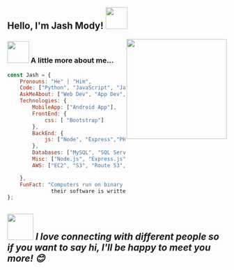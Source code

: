 <h2>Hello, I'm Jash Mody! <img src="https://media.giphy.com/media/12oufCB0MyZ1Go/giphy.gif" width="50"></h2>
<img align='right' src="https://media.giphy.com/media/M9gbBd9nbDrOTu1Mqx/giphy.gif" width="230">

### <img src="https://media.giphy.com/media/VgCDAzcKvsR6OM0uWg/giphy.gif" width="50"> A little more about me...  

```javascript
const Jash = {
    Pronouns: "He" | "Him",
    Code: ["Python", "JavaScript", "Java", "PHP", "SQL" ],
    AskMeAbout: ["Web Dev", "App Dev", "Full Stack Web Development", "Cloud Computing"],
    Technologies: {
        MobileApp: ["Android App"],
        FrontEnd: {
            css: [ "Bootstrap"]
        },
        BackEnd: {
            js: ["Node", "Express","PHP"],
        },
        Databases: ["MySQL", "SQL Server", "MongoDB", "IBM Db2", "Cassandra"],
        Misc: ["Node.js", "Express.js", "Docker", "Kubernetes","Django", "Git", "Subversion", "Jira", "Android Studio", "Spring Boot", "Hibernate", "Angular", "Jenkins", "Maven"],
        AWS: ["EC2", "S3", "Route 53", "Kafka", "EMR", "Elastic Search", "Kibana", "Lambda", "Redshift", "DynamoDB", "SageMaker"]

    },
    FunFact: "Computers run on binary code, which means that 
              their software is written using only 1s and 0s."
};
```
<img src="https://media.giphy.com/media/LnQjpWaON8nhr21vNW/giphy.gif" width="60"> <em><b>I love connecting with different people</b> so if you want to say <b>hi, I'll be happy to meet you more!</b> 😊</em>
---
